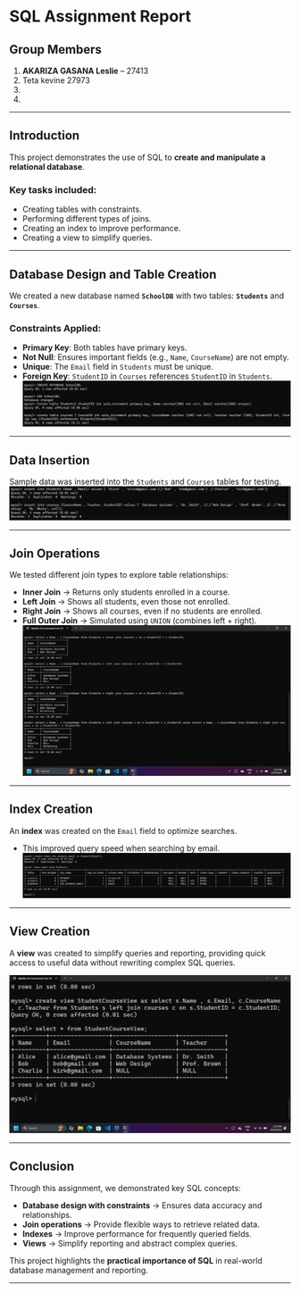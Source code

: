 # SQL Assignment Report  

## Group Members  
1. **AKARIZA GASANA Leslie** – 27413  
2. Teta kevine 27973
3.  
4.  

---

##  Introduction  
This project demonstrates the use of SQL to **create and manipulate a relational database**.  

### Key tasks included:  
- Creating tables with constraints.  
- Performing different types of joins.  
- Creating an index to improve performance.  
- Creating a view to simplify queries.  

---

##  Database Design and Table Creation  
We created a new database named **`SchoolDB`** with two tables: **`Students`** and **`Courses`**.  

### Constraints Applied:  
- **Primary Key**: Both tables have primary keys.  
- **Not Null**: Ensures important fields (e.g., `Name`, `CourseName`) are not empty.  
- **Unique**: The `Email` field in `Students` must be unique.  
- **Foreign Key**: `StudentID` in `Courses` references `StudentID` in `Students`.  
![Alt text](images/database.png)

---

##  Data Insertion  
Sample data was inserted into the `Students` and `Courses` tables for testing.  
![Alt text](images/insertion.png)

---

##  Join Operations  
We tested different join types to explore table relationships:  

- **Inner Join** → Returns only students enrolled in a course.  
- **Left Join** → Shows all students, even those not enrolled.  
- **Right Join** → Shows all courses, even if no students are enrolled.  
- **Full Outer Join** → Simulated using `UNION` (combines left + right).  
![Alt text](images/joins.png)

---

##  Index Creation  
An **index** was created on the `Email` field to optimize searches.  
- This improved query speed when searching by email.  
![Alt text](images/index.png)

---

##  View Creation  
A **view** was created to simplify queries and reporting, providing quick access to useful data without rewriting complex SQL queries.  

![Alt text](images/view.png)

---


##  Conclusion  
Through this assignment, we demonstrated key SQL concepts:  

- **Database design with constraints** → Ensures data accuracy and relationships.  
- **Join operations** → Provide flexible ways to retrieve related data.  
- **Indexes** → Improve performance for frequently queried fields.  
- **Views** → Simplify reporting and abstract complex queries.  

This project highlights the **practical importance of SQL** in real-world database management and reporting.  

---
